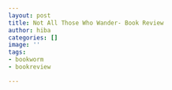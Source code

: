```yaml
---
layout: post
title: Not All Those Who Wander- Book Review
author: hiba
categories: []
image: ''
tags:
- bookworm
- bookreview

---
```


